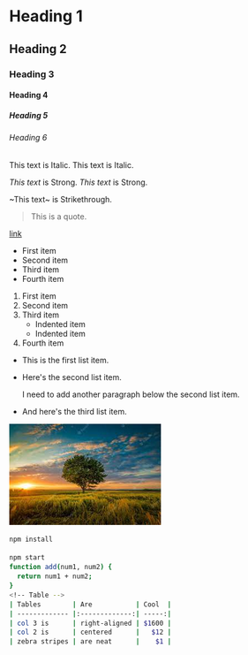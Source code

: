 <!-- Heading -->
# Heading 1
## Heading 2
### Heading 3
#### Heading 4
##### Heading 5
###### Heading 6
<!-- Italics -->
This text is Italic.
This text is Italic.
<!-- Strong -->
*This text* is Strong.
_This text_ is Strong.
<!-- Strikethrough -->
~This text~ is Strikethrough.
<!-- Blockquote -->
> This is a quote.
<!-- Links -->
[link](https://www.example.com/my%20great%20page)
<!-- Unordered List -->
- First item
- Second item
- Third item
- Fourth item
<!-- Ordered List -->
1. First item
2. Second item
3. Third item
    - Indented item
    - Indented item
4. Fourth item
<!-- Paragraphs -->
* This is the first list item.
* Here's the second list item.

    I need to add another paragraph below the second list item.

* And here's the third list item.
<!-- Image -->
![Tux, the Linux mascot](/image/nature.jpg)
<!-- Code Block -->
```bash
npm install

npm start
function add(num1, num2) {
  return num1 + num2;
}
<!-- Table -->
| Tables        | Are           | Cool  |
| ------------- |:-------------:| -----:|
| col 3 is      | right-aligned | $1600 |
| col 2 is      | centered      |   $12 |
| zebra stripes | are neat      |    $1 |